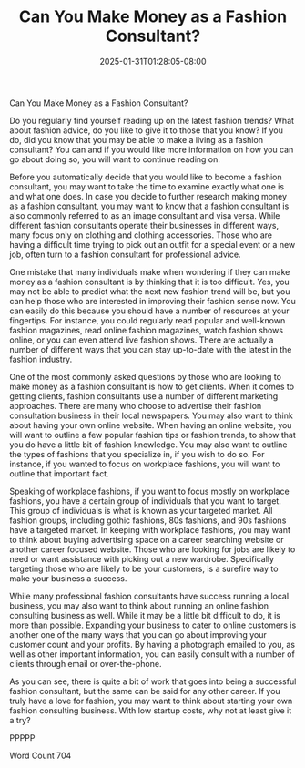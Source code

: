 ﻿---
title: "Can You Make Money as a Fashion Consultant?"
date: 2025-01-31T01:28:05-08:00
description: "TXT Tips for Web Success"
featured_image: "/images/TXT.jpg"
tags: ["TXT"]
---

Can You Make Money as a Fashion Consultant?

Do you regularly find yourself reading up on the latest fashion trends? What about fashion advice, do you like to give it to those that you know? If you do, did you know that you may be able to make a living as a fashion consultant?  You can and if you would like more information on how you can go about doing so, you will want to continue reading on.

Before you automatically decide that you would like to become a fashion consultant, you may want to take the time to examine exactly what one is and what one does.  In case you decide to further research making money as a fashion consultant, you may want to know that a fashion consultant is also commonly referred to as an image consultant and visa versa.  While different fashion consultants operate their businesses in different ways, many focus only on clothing and clothing accessories.  Those who are having a difficult time trying to pick out an outfit for a special event or a new job, often turn to a fashion consultant for professional advice.

One mistake that many individuals make when wondering if they can make money as a fashion consultant is by thinking that it is too difficult.  Yes, you may not be able to predict what the next new fashion trend will be, but you can help those who are interested in improving their fashion sense now.  You can easily do this because you should have a number of resources at your fingertips. For instance, you could regularly read popular and well-known fashion magazines, read online fashion magazines, watch fashion shows online, or you can even attend live fashion shows. There are actually a number of different ways that you can stay up-to-date with the latest in the fashion industry.

One of the most commonly asked questions by those who are looking to make money as a fashion consultant is how to get clients. When it comes to getting clients, fashion consultants use a number of different marketing approaches. There are many who choose to advertise their fashion consultation business in their local newspapers.  You may also want to think about having your own online website.  When having an online website, you will want to outline a few popular fashion tips or fashion trends, to show that you do have a little bit of fashion knowledge.  You may also want to outline the types of fashions that you specialize in, if you wish to do so. For instance, if you wanted to focus on workplace fashions, you will want to outline that important fact.

Speaking of workplace fashions, if you want to focus mostly on workplace fashions, you have a certain group of individuals that you want to target. This group of individuals is what is known as your targeted market. All fashion groups, including gothic fashions, 80s fashions, and 90s fashions have a targeted market.  In keeping with workplace fashions, you may want to think about buying advertising space on a career searching website or another career focused website.  Those who are looking for jobs are likely to need or want assistance with picking out a new wardrobe.  Specifically targeting those who are likely to be your customers, is a surefire way to make your business a success.

While many professional fashion consultants have success running a local business, you may also want to think about running an online fashion consulting business as well.  While it may be a little bit difficult to do, it is more than possible. Expanding your business to cater to online customers is another one of the many ways that you can go about improving your customer count and your profits.  By having a photograph emailed to you, as well as other important information, you can easily consult with a number of clients through email or over-the-phone.

As you can see, there is quite a bit of work that goes into being a successful fashion consultant, but the same can be said for any other career.  If you truly have a love for fashion, you may want to think about starting your own fashion consulting business. With low startup costs, why not at least give it a try?

PPPPP

Word Count 704

